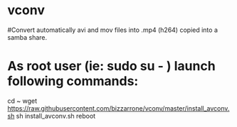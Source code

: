 # vconv
#Convert automatically avi and mov files into .mp4 (h264) copied into a samba share.

# As root user (ie: sudo su - ) launch following commands:

cd ~
wget https://raw.githubusercontent.com/bizzarrone/vconv/master/install_avconv.sh
sh install_avconv.sh
reboot
